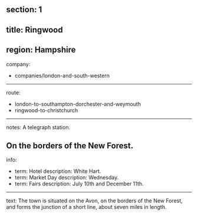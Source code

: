 ﻿section: 1
----
title: Ringwood
----
region: Hampshire
----
company:
- companies/london-and-south-western
----
route:
- london-to-southampton-dorchester-and-weymouth
- ringwood-to-christchurch
----
notes: A telegraph station.

On the borders of the New Forest.
----
info:
- term: Hotel
  description: White Hart.
- term: Market Day
  description: Wednesday.
- term: Fairs
  description: July 10th and December 11th.
----
text: The town is situated on the Avon, on the borders of the New Forest, and forms the junction of a short line, about seven miles in length.
